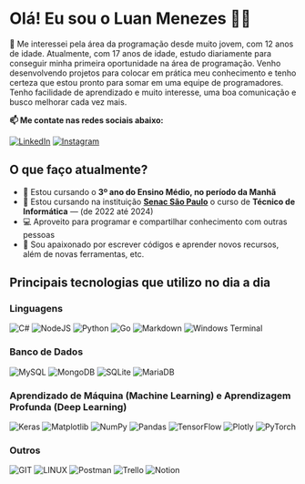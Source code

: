 # Olá! Eu sou o Luan Menezes 🤚🏻

🚀 Me interessei pela área da programação desde muito jovem, com 12 anos de idade. Atualmente, com 17 anos de idade, estudo diariamente para conseguir minha primeira oportunidade na área de programação. Venho desenvolvendo projetos para colocar em prática meu conhecimento e tenho certeza que estou pronto para somar em uma equipe de programadores. Tenho facilidade de aprendizado e muito interesse, uma boa comunicação e busco melhorar cada vez mais.

**📫 Me contate nas redes sociais abaixo:**

[![LinkedIn](https://img.shields.io/badge/LinkedIn-0077B5?style=for-the-badge&logo=linkedin&logoColor=white)](https://www.linkedin.com/in/luanmenezesmatos/) [![Instagram](https://img.shields.io/badge/Instagram-E4405F?style=for-the-badge&logo=instagram&logoColor=white)](https://www.instagram.com/luanmenezesmatosl/)

## O que faço atualmente?

- 📖 Estou cursando o **3º ano do Ensino Médio, no período da Manhã**
- 🔭 Estou cursando na instituição **[Senac São Paulo](https://www.linkedin.com/school/senacsaopaulo/)** o curso de **Técnico de Informática** — (de 2022 até 2024)
- 💻 Aproveito para programar e compartilhar conhecimento com outras pessoas
- 🤍 Sou apaixonado por escrever códigos e aprender novos recursos, além de novas ferramentas, etc.

## Principais tecnologias que utilizo no dia a dia
### Linguagens

![C#](https://img.shields.io/badge/c%23-%23239120.svg?style=for-the-badge&logo=c-sharp&logoColor=white)
![NodeJS](https://img.shields.io/badge/Node.js-43853D?style=for-the-badge&logo=node.js&logoColor=white)
![Python](https://img.shields.io/badge/python-3670A0?style=for-the-badge&logo=python&logoColor=ffdd54)
![Go](https://img.shields.io/badge/go-%2300ADD8.svg?style=for-the-badge&logo=go&logoColor=white)
![Markdown](https://img.shields.io/badge/markdown-%23000000.svg?style=for-the-badge&logo=markdown&logoColor=white)
![Windows Terminal](https://img.shields.io/badge/Windows%20Terminal-%234D4D4D.svg?style=for-the-badge&logo=windows-terminal&logoColor=white)

### Banco de Dados

![MySQL](https://img.shields.io/badge/mysql-%2300000f.svg?style=for-the-badge&logo=mysql&logoColor=white)
![MongoDB](https://img.shields.io/badge/MongoDB-%234ea94b.svg?style=for-the-badge&logo=mongodb&logoColor=white)
![SQLite](https://img.shields.io/badge/sqlite-%2307405e.svg?style=for-the-badge&logo=sqlite&logoColor=white)
![MariaDB](https://img.shields.io/badge/MariaDB-003545?style=for-the-badge&logo=mariadb&logoColor=white)

### Aprendizado de Máquina (Machine Learning) e Aprendizagem Profunda (Deep Learning)

![Keras](https://img.shields.io/badge/Keras-%23D00000.svg?style=for-the-badge&logo=Keras&logoColor=white)
![Matplotlib](https://img.shields.io/badge/Matplotlib-%23ffffff.svg?style=for-the-badge&logo=Matplotlib&logoColor=black)
![NumPy](https://img.shields.io/badge/numpy-%23013243.svg?style=for-the-badge&logo=numpy&logoColor=white)
![Pandas](https://img.shields.io/badge/pandas-%23150458.svg?style=for-the-badge&logo=pandas&logoColor=white)
![TensorFlow](https://img.shields.io/badge/TensorFlow-%23FF6F00.svg?style=for-the-badge&logo=TensorFlow&logoColor=white)
![Plotly](https://img.shields.io/badge/Plotly-%233F4F75.svg?style=for-the-badge&logo=plotly&logoColor=white)
![PyTorch](https://img.shields.io/badge/PyTorch-%23EE4C2C.svg?style=for-the-badge&logo=PyTorch&logoColor=white)

### Outros

![GIT](https://img.shields.io/badge/Git-fc6d26?style=for-the-badge&logo=git&logoColor=white)
![LINUX](https://img.shields.io/badge/Linux-FCC624?style=for-the-badge&logo=linux&logoColor=black)
![Postman](https://img.shields.io/badge/Postman-FF6C37?style=for-the-badge&logo=postman&logoColor=white)
![Trello](https://img.shields.io/badge/Trello-%23026AA7.svg?style=for-the-badge&logo=Trello&logoColor=white)
![Notion](https://img.shields.io/badge/Notion-%23000000.svg?style=for-the-badge&logo=notion&logoColor=white)
